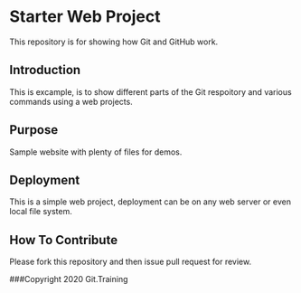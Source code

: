 # Starter Web Project

This repository is for showing how Git and GitHub work.

## Introduction

This is excample, is to show different parts of the Git respoitory and various commands using a web projects.

## Purpose

Sample website with plenty of files for demos.

## Deployment

This is a simple web project, deployment can be on any web server or even local file system.

## How To Contribute
Please fork this repository and then issue pull request for review.

###Copyright
2020 Git.Training